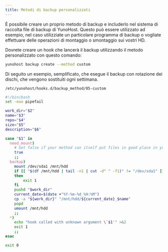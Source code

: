 ```yaml
---
title: Metodi di backup personalizzati
---
```


È possibile creare un proprio metodo di backup e includerlo nel sistema di raccolta file di backup di YunoHost. Questo può essere utilizzato ad esempio, nel caso utilizziate un particolare programma di backup o vogliate effettuare delle operazioni di montaggio o smontaggio sui vostri HD.

Dovrete creare un hook che lancerà il backup utilizzando il metodo personalizzato con questo comando:

```bash
yunohost backup create --method custom
```

Di seguito un esempio, semplificato, che esegue il backup con rotazione dei dischi, che vengono sostituiti ogni settimana.

`/etc/yunohost/hooks.d/backup_method/05-custom`

```bash
#!/bin/bash
set -euo pipefail

work_dir="$2"
name="$3"
repo="$4"
size="$5"
description="$6"

case "$1" in
  need_mount)
    # Set false if your method can itself put files in good place in your archive
    true
    ;;
  backup)
    mount /dev/sda1 /mnt/hdd
    if [[ "$(df /mnt/hdd | tail -n1 | cut -d" " -f1)" != "/dev/sda1" ]]
    then
        exit 1
    fi
    pushd "$work_dir"
    current_date=$(date +"%Y-%m-%d_%H:%M")
    cp -a "${work_dir}" "/mnt/hdd/${current_date}_$name"
    popd
    umount /mnt/hdd
    ;;
  *)
    echo "hook called with unknown argument \`$1'" >&2
    exit 1
    ;;
esac

exit 0
```
